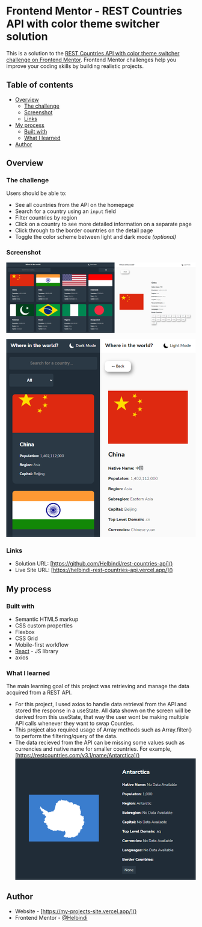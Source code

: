# Frontend Mentor - REST Countries API with color theme switcher solution

This is a solution to the [REST Countries API with color theme switcher challenge on Frontend Mentor](https://www.frontendmentor.io/challenges/rest-countries-api-with-color-theme-switcher-5cacc469fec04111f7b848ca). Frontend Mentor challenges help you improve your coding skills by building realistic projects.

## Table of contents

- [Overview](#overview)
  - [The challenge](#the-challenge)
  - [Screenshot](#screenshot)
  - [Links](#links)
- [My process](#my-process)
  - [Built with](#built-with)
  - [What I learned](#what-i-learned)
- [Author](#author)

## Overview

### The challenge

Users should be able to:

- See all countries from the API on the homepage
- Search for a country using an `input` field
- Filter countries by region
- Click on a country to see more detailed information on a separate page
- Click through to the border countries on the detail page
- Toggle the color scheme between light and dark mode _(optional)_

### Screenshot

![1677915813626](image/README/1677915813626.png)

![1677915817985](image/README/1677915817985.png)

### Links

- Solution URL: [https://github.com/Helbindi/rest-countries-api]()
- Live Site URL: [https://helbindi-rest-countries-api.vercel.app/]()

## My process

### Built with

- Semantic HTML5 markup
- CSS custom properties
- Flexbox
- CSS Grid
- Mobile-first workflow
- [React](https://reactjs.org/) - JS library
- axios

### What I learned

The main learning goal of this project was retrieving and manage the data acquired from a REST API.

- For this project, I used axios to handle data retrieval from the API and stored the response in a useState. All data shown on the screen will be derived from this useState, that way the user wont be making multiple API calls whenever they want to swap Counties.
- This project also required usage of Array methods such as Array.filter() to perform the filtering/query of the data.
- The data recieved from the API can be missing some values such as currencies and native name for smaller countries. For example, [https://restcountries.com/v3.1/name/Antarctica]()
  ![1677915513241](image/README/1677915513241.png)

## Author

- Website - [https://my-projects-site.vercel.app/]()
- Frontend Mentor - [@Helbindi](https://www.frontendmentor.io/profile/Helbindi)
